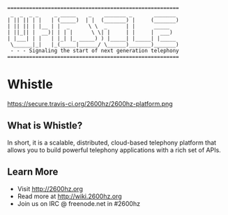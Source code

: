 ````
=======================================================
 _  _  _ _     _ _____    _    _______ _       _______ 
| || || | |   | (_____)  | |  (_______) |     (_______)
| || || | |__ | |  _      \ \  _      | |      _____   
| ||_|| |  __)| | | |      \ \| |     | |     |  ___)  
| |___| | |   | |_| |_ _____) ) |_____| |_____| |_____ 
 \______|_|   |_(_____|______/ \______)_______)_______)
 - - - Signaling the start of next generation telephony
=======================================================
````

Whistle
=======

https://secure.travis-ci.org/2600hz/2600hz-platform.png

What is Whistle?
----------------

In short, it is a scalable, distributed, cloud-based telephony platform that allows you to build powerful telephony applications with a rich set of APIs.

Learn More
----------

* Visit http://2600hz.org
* Read more at http://wiki.2600hz.org
* Join us on IRC @ freenode.net in #2600hz



